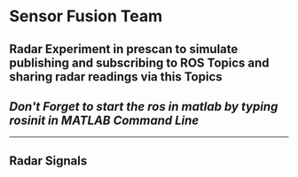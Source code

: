 # Sensor Fusion Team
## Radar Experiment in prescan to simulate publishing and subscribing to ROS Topics and sharing radar readings via this Topics
## *Don't Forget to start the ros in matlab by typing rosinit in MATLAB Command Line*

- - -
## Radar Signals
